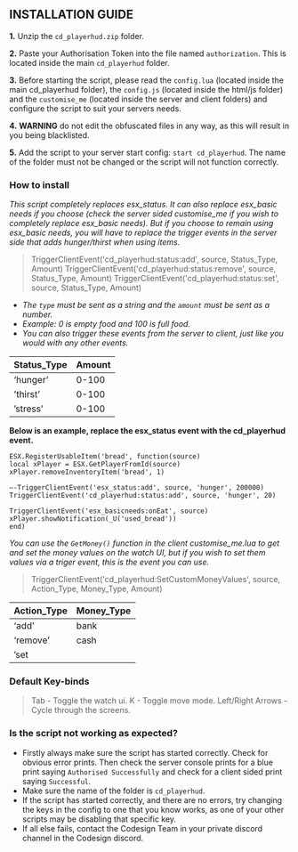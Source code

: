 ## INSTALLATION GUIDE
**1.** Unzip the `cd_playerhud.zip` folder.

**2.** Paste your Authorisation Token into the file named `authorization`. This is located inside the main `cd_playerhud` folder.

 **3.** Before starting the script, please read the `config.lua` (located inside the main cd_playerhud folder), the `config.js` (located inside the html/js folder) and the `customise_me` (located inside the server and client folders) and configure the script to suit your servers needs.
 
 **4.** **WARNING** do not edit the obfuscated files in any way, as this will result in you being blacklisted.
 
 **5.** Add the script to your server start config: `start cd_playerhud`. The name of the folder must not be changed or the script will not function correctly.

### How to install

*This script completely replaces esx_status. It can also replace esx_basic needs if you choose (check the server sided customise_me if you wish to completely replace esx_basic needs). But if you choose to remain using esx_basic needs, you will have to replace the trigger events in the server side that adds hunger/thirst when using items.*

> TriggerClientEvent('cd_playerhud:status:add', source, Status_Type, Amount)
> TriggerClientEvent('cd_playerhud:status:remove', source, Status_Type, Amount)
> TriggerClientEvent('cd_playerhud:status:set', source, Status_Type, Amount)

- *The `type` must be sent as a string and the `amount` must be sent as a number.*
- *Example: 0 is empty food and 100 is full food.*
- *You can also trigger these events from the server to client, just like you would with any other events.*

|Status_Type| Amount|
|--|--|
| ‘hunger’ |0-100|
|’thirst’|0-100|
|’stress’|0-100|

**Below is an example, replace the esx_status event with the cd_playerhud event.**
```
ESX.RegisterUsableItem('bread', function(source)
local xPlayer = ESX.GetPlayerFromId(source)
xPlayer.removeInventoryItem('bread', 1)

—-TriggerClientEvent('esx_status:add', source, 'hunger', 200000)
TriggerClientEvent('cd_playerhud:status:add', source, 'hunger', 20)

TriggerClientEvent('esx_basicneeds:onEat', source)
xPlayer.showNotification(_U('used_bread'))
end)
```

*You can use the `GetMoney()` function in the client customise_me.lua to get and set the money values on the watch UI, but if you wish to set them values via a triger event, this is the event you can use.*
> TriggerClientEvent('cd_playerhud:SetCustomMoneyValues', source, Action_Type, Money_Type, Amount)

|Action_Type| Money_Type |
|--|--|
|‘add’|bank|
|‘remove’|cash|
|’set||


### Default Key-binds
> Tab - Toggle the watch ui.
> K - Toggle move mode.
> Left/Right Arrows - Cycle through the screens.

### Is the script not working as expected?
 - Firstly always make sure the script has started correctly. Check for obvious error prints. Then check the server console prints for a blue print saying `Authorised Successfully` and check for a client sided print saying `Successful`.
 - Make sure the name of the folder is `cd_playerhud`.
 - If the script has started correctly, and there are no errors, try changing the keys in the config to one that you know works, as one of your other scripts may be disabling that specific key.
-   If all else fails, contact the Codesign Team in your private discord channel in the Codesign discord.

